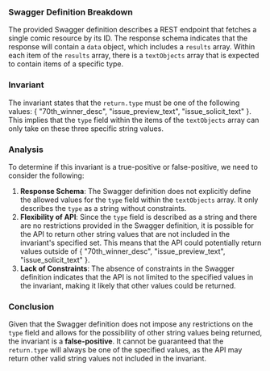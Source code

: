 ### Swagger Definition Breakdown
The provided Swagger definition describes a REST endpoint that fetches a single comic resource by its ID. The response schema indicates that the response will contain a `data` object, which includes a `results` array. Within each item of the `results` array, there is a `textObjects` array that is expected to contain items of a specific type.

### Invariant
The invariant states that the `return.type` must be one of the following values: { "70th_winner_desc", "issue_preview_text", "issue_solicit_text" }. This implies that the `type` field within the items of the `textObjects` array can only take on these three specific string values.

### Analysis
To determine if this invariant is a true-positive or false-positive, we need to consider the following:
1. **Response Schema**: The Swagger definition does not explicitly define the allowed values for the `type` field within the `textObjects` array. It only describes the `type` as a string without constraints.
2. **Flexibility of API**: Since the `type` field is described as a string and there are no restrictions provided in the Swagger definition, it is possible for the API to return other string values that are not included in the invariant's specified set. This means that the API could potentially return values outside of { "70th_winner_desc", "issue_preview_text", "issue_solicit_text" }.
3. **Lack of Constraints**: The absence of constraints in the Swagger definition indicates that the API is not limited to the specified values in the invariant, making it likely that other values could be returned.

### Conclusion
Given that the Swagger definition does not impose any restrictions on the `type` field and allows for the possibility of other string values being returned, the invariant is a **false-positive**. It cannot be guaranteed that the `return.type` will always be one of the specified values, as the API may return other valid string values not included in the invariant.
